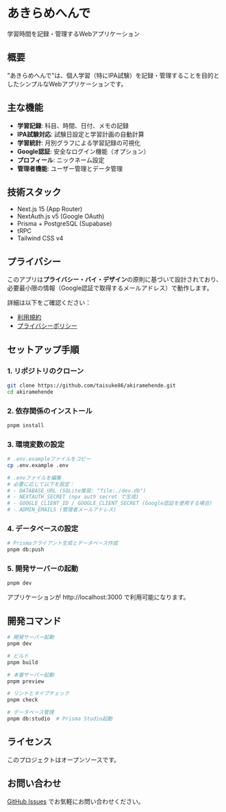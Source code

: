 # あきらめへんで

学習時間を記録・管理するWebアプリケーション

## 概要

"あきらめへんで"は、個人学習（特にIPA試験）を記録・管理することを目的としたシンプルなWebアプリケーションです。

## 主な機能

- **学習記録**: 科目、時間、日付、メモの記録
- **IPA試験対応**: 試験日設定と学習計画の自動計算
- **学習統計**: 月別グラフによる学習記録の可視化
- **Google認証**: 安全なログイン機能（オプション）
- **プロフィール**: ニックネーム設定
- **管理者機能**: ユーザー管理とデータ管理

## 技術スタック

- Next.js 15 (App Router)
- NextAuth.js v5 (Google OAuth)
- Prisma + PostgreSQL (Supabase)
- tRPC
- Tailwind CSS v4

## プライバシー

このアプリは**プライバシー・バイ・デザイン**の原則に基づいて設計されており、必要最小限の情報（Google認証で取得するメールアドレス）で動作します。

詳細は以下をご確認ください：
- [利用規約](https://akiramehende.vercel.app/terms)
- [プライバシーポリシー](https://akiramehende.vercel.app/privacy)

## セットアップ手順

### 1. リポジトリのクローン
```bash
git clone https://github.com/taisuke86/akiramehende.git
cd akiramehende
```

### 2. 依存関係のインストール
```bash
pnpm install
```

### 3. 環境変数の設定
```bash
# .env.exampleファイルをコピー
cp .env.example .env

# .envファイルを編集
# 必要に応じて以下を設定：
# - DATABASE_URL (SQLite推奨: "file:./dev.db")
# - NEXTAUTH_SECRET (npx auth secret で生成)
# - GOOGLE_CLIENT_ID / GOOGLE_CLIENT_SECRET (Google認証を使用する場合)
# - ADMIN_EMAILS (管理者メールアドレス)
```

### 4. データベースの設定
```bash
# Prismaクライアント生成とデータベース作成
pnpm db:push
```

### 5. 開発サーバーの起動
```bash
pnpm dev
```

アプリケーションが http://localhost:3000 で利用可能になります。

## 開発コマンド

```bash
# 開発サーバー起動
pnpm dev

# ビルド
pnpm build

# 本番サーバー起動
pnpm preview

# リントとタイプチェック
pnpm check

# データベース管理
pnpm db:studio  # Prisma Studio起動
```

## ライセンス

このプロジェクトはオープンソースです。

## お問い合わせ

[GitHub Issues](https://github.com/taisuke86/akiramehende/issues) でお気軽にお問い合わせください。